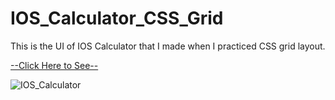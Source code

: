 # IOS_Calculator_CSS_Grid

This is the UI of IOS Calculator that I made when I practiced CSS grid layout.

<a href="https://bskasan.github.io/IOS_Calculator_CSS_Grid/">--Click Here to See--</a>

![IOS_Calculator](https://user-images.githubusercontent.com/53233822/211101600-35bcbf2b-a438-4b51-aa4c-fa2a2a952545.PNG)
